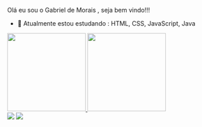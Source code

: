 Olá eu sou o Gabriel de Morais , seja bem vindo!!! 

- 🌱 Atualmente estou estudando : HTML, CSS, JavaScript, Java 

 <div>
  <a href="https://github.com/GabrielMoraisR">
  <img height="180em" src="https://github-readme-stats.vercel.app/api?username=GabrielMoraisR&show_icons=true&theme=dracula&include_all_commits=true&count_private=true"/>
  <img height="180em" src="https://github-readme-stats.vercel.app/api/top-langs/?username=GabrielMoraisR&layout=compact&langs_count=7&theme=dracula"/>
</div>
 
 <div> 
<a href="https://www.instagram.com/obielmorais/" target="_blank"><img src="https://img.shields.io/badge/-Instagram-%23E4405F?style=for-the-badge&logo=instagram&logoColor=white" target="_blank"></a>
 <a href="https://www.linkedin.com/in/gabriel-morais-739545138/" target="_blank"><img src="https://img.shields.io/badge/-LinkedIn-%230077B5?style=for-the-badge&logo=linkedin&logoColor=white" target="_blank"></a> 
 </div>


